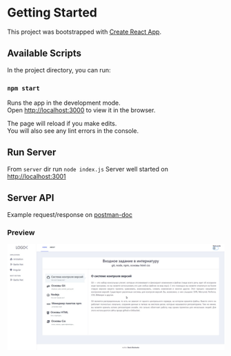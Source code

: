 # Getting Started

This project was bootstrapped with [Create React App](https://github.com/facebook/create-react-app).

## Available Scripts

In the project directory, you can run:

### `npm start`

Runs the app in the development mode.\
Open [http://localhost:3000](http://localhost:3000) to view it in the browser.

The page will reload if you make edits.\
You will also see any lint errors in the console.
## Run Server
From `server` dir run `node index.js`
Server well started on [http://localhost:3001](http://localhost:3001)
## Server API 
Example request/response on [postman-doc](https://documenter.getpostman.com/view/2773235/Tz5nby34#350e4ee3-d788-4c7c-998d-c654a6474b1f)
### Preview
![alt text](preview.jpg)